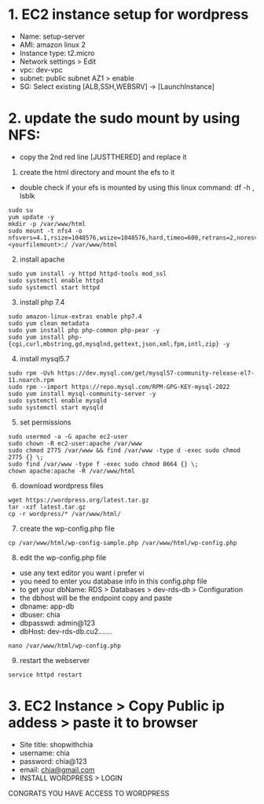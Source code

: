 # 1. EC2 instance setup for wordpress
- Name: setup-server
- AMI: amazon linux 2
- Instance type: t2.micro
- Network settings > Edit
- vpc: dev-vpc
- subnet: public subnet AZ1 > enable
- SG: Select existing [ALB,SSH,WEBSRV] -> [LaunchInstance]


# 2. update the sudo mount by using NFS:
- copy the 2nd red line [JUSTTHERED] and replace it 


1. create the html directory and mount the efs to it
- double check if your efs is mounted by using this linux command: df -h , lsblk

```
sudo su
yum update -y
mkdir -p /var/www/html
sudo mount -t nfs4 -o nfsvers=4.1,rsize=1048576,wsize=1048576,hard,timeo=600,retrans=2,noresvport <yourfilemount>:/ /var/www/html
```

2. install apache 

```
sudo yum install -y httpd httpd-tools mod_ssl
sudo systemctl enable httpd 
sudo systemctl start httpd
```

3. install php 7.4

```
sudo amazon-linux-extras enable php7.4
sudo yum clean metadata
sudo yum install php php-common php-pear -y
sudo yum install php-{cgi,curl,mbstring,gd,mysqlnd,gettext,json,xml,fpm,intl,zip} -y
```

4. install mysql5.7

```
sudo rpm -Uvh https://dev.mysql.com/get/mysql57-community-release-el7-11.noarch.rpm
sudo rpm --import https://repo.mysql.com/RPM-GPG-KEY-mysql-2022
sudo yum install mysql-community-server -y
sudo systemctl enable mysqld
sudo systemctl start mysqld
```

5. set permissions

```
sudo usermod -a -G apache ec2-user
sudo chown -R ec2-user:apache /var/www
sudo chmod 2775 /var/www && find /var/www -type d -exec sudo chmod 2775 {} \;
sudo find /var/www -type f -exec sudo chmod 0664 {} \;
chown apache:apache -R /var/www/html 
```

6. download wordpress files

```
wget https://wordpress.org/latest.tar.gz
tar -xzf latest.tar.gz
cp -r wordpress/* /var/www/html/
```

7. create the wp-config.php file

```
cp /var/www/html/wp-config-sample.php /var/www/html/wp-config.php
```

8. edit the wp-config.php file
- use any text editor you want i prefer vi
- you need to enter you database info in this config.php file
- to get your dbName: RDS > Databases > dev-rds-db > Configuration
- the dbhost will be the endpoint copy and paste
- dbname: app-db
- dbuser: chia
- dbpasswd: admin@123
- dbHost: dev-rds-db.cu2.......

```
nano /var/www/html/wp-config.php
```

9. restart the webserver

```
service httpd restart
```

# 3. EC2 Instance > Copy Public ip addess > paste it to browser

- Site title: shopwithchia
- username: chia
- password: chia@123
- email: chia@gmail.com
- INSTALL WORDPRESS > LOGIN


CONGRATS YOU HAVE ACCESS TO WORDPRESS
